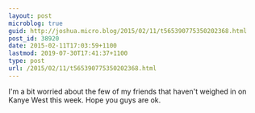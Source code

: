 ```yaml
---
layout: post
microblog: true
guid: http://joshua.micro.blog/2015/02/11/t565390775350202368.html
post_id: 38920
date: 2015-02-11T17:03:59+1100
lastmod: 2019-07-30T17:41:37+1100
type: post
url: /2015/02/11/t565390775350202368.html
---
```

I'm a bit worried about the few of my friends that haven't weighed in on Kanye West this week. Hope you guys are ok.
